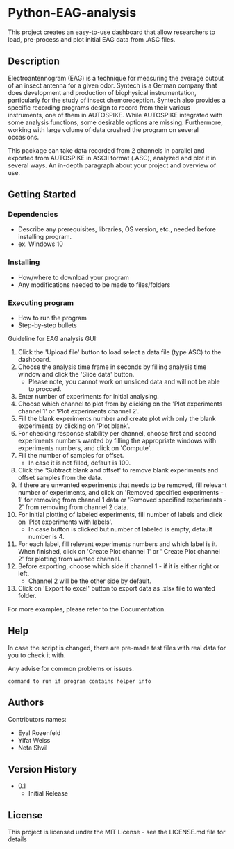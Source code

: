 # Python-EAG-analysis

This project creates an easy-to-use dashboard that allow researchers to load, pre-process and plot initial EAG data from .ASC files.

## Description

Electroantennogram (EAG) is a technique for measuring the average output of an insect antenna for a given odor.
Syntech is a German company that does development and production of biophysical instrumentation, particularly for the study of insect chemoreception.
Syntech also provides a specific recording programs design to record from their various instruments, one of them in AUTOSPIKE.
While AUTOSPIKE integrated with some analysis functions, some desirable options are missing.
Furthermore, working with large volume of data crushed the program on several occasions.

This package can take data recorded from 2 channels in parallel and exported from AUTOSPIKE in ASCII format (.ASC), analyzed and plot it in several ways.
An in-depth paragraph about your project and overview of use.

## Getting Started

### Dependencies

* Describe any prerequisites, libraries, OS version, etc., needed before installing program.
* ex. Windows 10

### Installing

* How/where to download your program
* Any modifications needed to be made to files/folders

### Executing program

* How to run the program
* Step-by-step bullets

Guideline for EAG analysis GUI:

1.	Click the 'Upload file' button to load select a data file (type ASC) to the dashboard.
2.	Choose the analysis time frame in seconds by filling analysis time window and click the 'Slice data' button. 
    - Please note, you cannot work on unsliced data and will not be able to procced. 
4.	Enter number of experiments for initial analysing. 
5.	Choose which channel to plot from by clicking on the 'Plot experiments channel 1' or 'Plot experiments channel 2'.
6.	Fill the blank experiments number and create plot with only the blank experiments by clicking on 'Plot blank'.
7.	For checking response stability per channel, choose first and second experiments numbers wanted by filling the appropriate windows with experiments numbers, and click on 'Compute'.
8.	Fill the number of samples for offset.
    - In case it is not filled, default is 100.
10.	Click the 'Subtract blank and offset' to remove blank experiments and offset samples from the data.
11.	If there are unwanted experiments that needs to be removed, fill relevant number of experiments, and click on 'Removed specified experiments - 1' for removing from channel 1 data or 'Removed specified experiments - 2' from removing from channel 2 data. 
12.	For initial plotting of labeled experiments, fill number of labels and click on 'Plot experiments with labels'.
    - In case button is clicked but number of labeled is empty, default number is 4.
14.	 For each label, fill relevant experiments numbers and which label is it. When finished, click on 'Create Plot channel 1' or ' Create Plot channel 2' for plotting from wanted channel.
15.	Before exporting, choose which side if channel 1 - if it is either right or left.
    - Channel 2 will be the other side by default.  
13.	Click on 'Export to excel' button to export data as .xlsx file to wanted folder.

For more examples, please refer to the Documentation.


## Help

In case the script is changed, there are pre-made test files with real data for you to check it with. 

Any advise for common problems or issues.
```
command to run if program contains helper info
```

## Authors

Contributors names:

* Eyal Rozenfeld
* Yifat Weiss
* Neta Shvil




## Version History

* 0.1
    * Initial Release

## License

This project is licensed under the MIT License - see the LICENSE.md file for details
